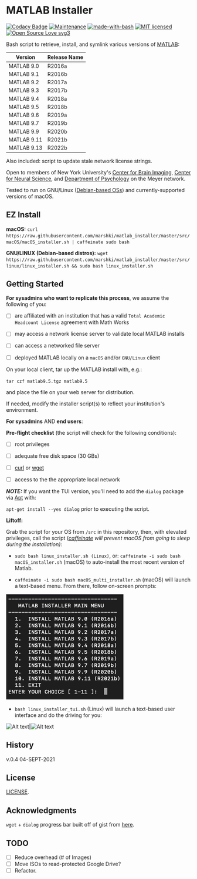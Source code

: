 # MATLAB Installer

[![Codacy Badge](https://api.codacy.com/project/badge/Grade/c7574e6abc1840ab95a0f622170a9af1)](https://www.codacy.com/app/marshki/matlab_installer?utm_source=github.com&amp;utm_medium=referral&amp;utm_content=marshki/matlab_installer&amp;utm_campaign=Badge_Grade)
[![Maintenance](https://img.shields.io/badge/Maintained%3F-yes-green.svg)](https://GitHub.com/Naereen/StrapDown.js/graphs/commit-activity)
[![made-with-bash](https://img.shields.io/badge/Made%20with-Bash-1f425f.svg)](https://www.gnu.org/software/bash/)
[![MIT licensed](https://img.shields.io/badge/license-MIT-blue.svg)](https://raw.githubusercontent.com/hyperium/hyper/master/LICENSE)
[![Open Source Love svg3](https://badges.frapsoft.com/os/v3/open-source.svg?v=103)](https://github.com/ellerbrock/open-source-badges/)

Bash script to retrieve, install, and symlink various versions of [MATLAB](https://www.mathworks.com/products/matlab.html):

|Version     |Release Name|
|------------|------------|
|MATLAB 9.0  |R2016a      |
|MATLAB 9.1  |R2016b      |
|MATLAB 9.2  |R2017a      |
|MATLAB 9.3  |R2017b      |
|MATLAB 9.4  |R2018a      |
|MATLAB 9.5  |R2018b      |
|MATLAB 9.6  |R2019a      |
|MATLAB 9.7  |R2019b      |
|MATLAB 9.9  |R2020b      |
|MATLAB 9.11 |R2021b      |
|MATLAB 9.13 |R2022b      |

Also included: script to update stale network license strings.

Open to members of New York University's [Center for Brain Imaging](http://cbi.nyu.edu/), [Center for Neural Science](http://www.cns.nyu.edu/), and [Department of Psychology](http://www.psych.nyu.edu/psychology.html) on the Meyer network.

Tested to run on GNU/Linux ([Debian-based OSs](https://www.debian.org/derivatives/#list)) and currently-supported versions of macOS.

## EZ Install

**macOS:** `curl https://raw.githubusercontent.com/marshki/matlab_installer/master/src/macOS/macOS_installer.sh | caffeinate sudo bash`

**GNU/LINUX (Debian-based distros):**
`wget https://raw.githubusercontent.com/marshki/matlab_installer/master/src/linux/linux_installer.sh && sudo bash linux_installer.sh`

## Getting Started

**For sysadmins who want to replicate this process**, we assume the following of you:

- [ ] are affiliated with an institution that has a valid `Total Academic Headcount License` agreement with Math Works

- [ ] may access a network license server to validate local MATLAB installs

- [ ] can access a networked file server

- [ ] deployed MATLAB locally on a `macOS` and/or `GNU/Linux` client

On your local client, tar up the MATLAB install with, e.g.:

`tar czf matlab9.5.tgz matlab9.5`

and place the file on your web server for distribution.

If needed, modify the installer script(s) to reflect your institution's environment.

**For sysadmins** AND **end users**:

__Pre-flight checklist__ (the script will check for the following conditions):

- [ ] root privileges

- [ ] adequate free disk space (30 GBs)

- [ ] [curl](https://curl.haxx.se/docs/manpage.html) or [wget](https://www.gnu.org/software/wget/)

- [ ]  access to the the appropriate local network

**_NOTE:_** If you want the TUI version, you'll need to add the `dialog` package via [Apt](https://wiki.debian.org/Apt) with:

`apt-get install --yes dialog` prior to executing the script.

__Liftoff:__

Grab the script for your OS from `/src` in this repository, then, with elevated privileges, call the script (*[caffeinate](https://ss64.com/osx/caffeinate.html) will prevent macOS from going to sleep during the installation)*:

* `sudo bash linux_installer.sh (Linux)`, or: `caffeinate -i sudo bash macOS_installer.sh` (macOS) to auto-install the most recent version of Matlab.

* `caffeinate -i sudo bash macOS_multi_installer.sh` (macOS) will launch a text-based menu. From there, follow on-screen prompts:

![Alt text](https://github.com/marshki/matlab_installer/blob/master/docs/matlab_multi.png "multi-install")

* `bash linux_installer_tui.sh` (Linux) will launch a text-based user interface and do the driving for you:

![Alt text](https://github.com/marshki/matlab_installer/blob/master/docs/wget_result.png "http response")|![Alt text](https://github.com/marshki/matlab_installer/blob/master/docs/wget_retrieve.png "retrieve")

## History
v.0.4 04-SEPT-2021

## License
[LICENSE](https://github.com/marshki/matlab_installer/blob/master/LICENSE).

## Acknowledgments
`wget` + `dialog` progress bar built off of gist from [here](https://gist.github.com/Gregsen/7822421).

## TODO

- [ ] Reduce overhead (# of Images)
- [ ] Move ISOs to read-protected Google Drive?
- [ ] Refactor.
